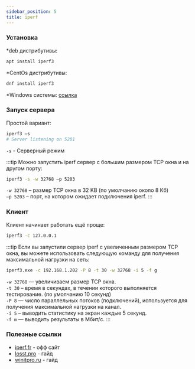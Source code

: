 ```yaml
---
sidebar_position: 5
title: iperf
---
```


### Установка

*deb дистрибутивы:
```bash
apt install iperf3
```

*CentOs дистрибутивы:
```bash
dnf install iperf3
```

*Windows системы: [ссылка](https://iperf.fr/iperf-download.php#windows)


### Запуск сервера

Простой вариант:
```bash
iperf3 –s
# Server listening on 5201
```
`-s` - Серверный режим

:::tip
Можно запустить iperf сервер с большим размером TCP окна и на другом порту:
```bash
iperf3 -s -w 32768 –p 5203
```
`-w 32768` – размер TCP окна в 32 KB (по умолчанию около 8 Кб)\
`–p 5203` – порт, на котором ожидает подключения iperf.
:::


### Клиент

Клиент начинает работать ещё проще:
```bash
iperf3 -c 127.0.0.1
```

:::tip
Если вы запустили сервер iperf с увеличенным размером TCP окна, вы можете использовать следующую команду для получения максимальной нагрузки на сеть:

```bash
iperf3.exe -c 192.168.1.202 -P 8 -t 30 -w 32768 -i 5 -f g
```

`-w 32768` — увеличиваем размер TCP окна.\
`-t 30` – время в секундах, в течении которого выполняется тестирование. (по умолчанию 10 секунд)\
`-P 8` — число параллельных потоков (подключений), используется для получения максимальной нагрузки на канал.\
`-i 5` – выводить статистику на экран каждые 5 секунд.\
`-f m` — выводить результаты в Мбит/с.
:::

### Полезные ссылки

- [iperf.fr](https://iperf.fr/) - офф сайт
- [losst.pro](https://losst.pro/kak-polzovatsya-iperf) - гайд
- [winitpro.ru](https://winitpro.ru/index.php/2014/11/05/testirovanie-propusknoj-sposobnosti-seti-s-iperf/) - гайд
